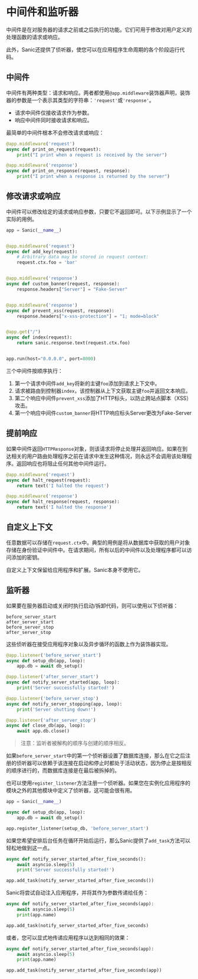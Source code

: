 # 中间件和监听器

中间件是在对服务器的请求之前或之后执行的功能。它们可用于修改对用户定义的处理函数的请求或响应。

此外，Sanic还提供了侦听器，使您可以在应用程序生命周期的各个阶段运行代码。

## 中间件

中间件有两种类型：请求和响应。两者都使用`@app.middleware`装饰器声明，装饰器的参数是一个表示其类型的字符串：`'request'`或`'response'`。

- 请求中间件仅接收请求作为参数。
- 响应中间件同时接收请求和响应。

最简单的中间件根本不会修改请求或响应：

```python
@app.middleware('request')
async def print_on_request(request):
    print("I print when a request is received by the server")

@app.middleware('response')
async def print_on_response(request, response):
    print("I print when a response is returned by the server")
```

## 修改请求或响应

中间件可以修改给定的请求或响应参数，只要它不返回即可。以下示例显示了一个实际的用例。

```python
app = Sanic(__name__)


@app.middleware('request')
async def add_key(request):
    # Arbitrary data may be stored in request context:
    request.ctx.foo = 'bar'


@app.middleware('response')
async def custom_banner(request, response):
    response.headers["Server"] = "Fake-Server"


@app.middleware('response')
async def prevent_xss(request, response):
    response.headers["x-xss-protection"] = "1; mode=block"


@app.get("/")
async def index(request):
    return sanic.response.text(request.ctx.foo)


app.run(host="0.0.0.0", port=8000)
```

三个中间件按顺序执行：

1. 第一个请求中间件`add_key`将新的主键`foo`添加到请求上下文中。
2. 请求被路由到控制器`index`，该控制器从上下文获取主键`foo`并返回文本响应。
3. 第二个响应中间件`prevent_xss`添加了HTTP标头，以防止跨站点脚本（XSS）攻击。
4. 第一个响应中间件`custom_banner`将HTTP响应标头Server更改为Fake-Server

## 提前响应

如果中间件返回`HTTPResponse`对象，则该请求将停止处理并返回响应。如果在到达相关的用户路由处理程序之前在请求中发生这种情况，则永远不会调用该处理程序。返回响应也将阻止任何其他中间件运行。

```python
@app.middleware('request')
async def halt_request(request):
    return text('I halted the request')

@app.middleware('response')
async def halt_response(request, response):
    return text('I halted the response')
```

## 自定义上下文

任意数据可以存储在`request.ctx`中。典型的用例是将从数据库中获取的用户对象存储在身份验证中间件中。在请求期间，所有以后的中间件以及处理程序都可以访问添加的密钥。

自定义上下文保留给应用程序和扩展。Sanic本身不使用它。

## 监听器

如果要在服务器启动或关闭时执行启动/拆卸代码，则可以使用以下侦听器：

```
before_server_start
after_server_start
before_server_stop
after_server_stop
```

这些侦听器在接受应用程序对象以及异步循环的函数上作为装饰器实现。

```python
@app.listener('before_server_start')
async def setup_db(app, loop):
    app.db = await db_setup()

@app.listener('after_server_start')
async def notify_server_started(app, loop):
    print('Server successfully started!')

@app.listener('before_server_stop')
async def notify_server_stopping(app, loop):
    print('Server shutting down!')

@app.listener('after_server_stop')
async def close_db(app, loop):
    await app.db.close()
```

> 注意：监听者被解构的顺序与创建的顺序相反。

如果`before_server_start`中的第一个侦听器设置了数据库连接，那么在它之后注册的侦听器可以依赖于该连接在启动和停止时都处于活动状态，因为停止是按相反的顺序进行的，而数据库连接是在最后被拆掉的。

也可以使用`register_listener`方法注册一个侦听器。如果您在实例化应用程序的模块之外的其他模块中定义了侦听器，这可能会很有用。

```python
app = Sanic(__name__)

async def setup_db(app, loop):
    app.db = await db_setup()

app.register_listener(setup_db, 'before_server_start')
```

如果您希望安排后台任务在循环开始后运行，那么Sanic提供了`add_task`方法可以轻松地做到这一点。

```python
async def notify_server_started_after_five_seconds():
    await asyncio.sleep(5)
    print('Server successfully started!')

app.add_task(notify_server_started_after_five_seconds())
```

Sanic将尝试自动注入应用程序，并将其作为参数传递给任务：

```python
async def notify_server_started_after_five_seconds(app):
    await asyncio.sleep(5)
    print(app.name)

app.add_task(notify_server_started_after_five_seconds)
```

或者，您可以显式地传递应用程序以达到相同的效果：

```python
async def notify_server_started_after_five_seconds(app):
    await asyncio.sleep(5)
    print(app.name)

app.add_task(notify_server_started_after_five_seconds(app))
```




